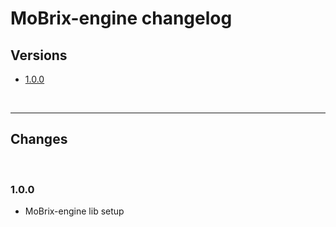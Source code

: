 # MoBrix-engine changelog

## Versions

- [1.0.0](#100)

<br>

---

## Changes

<br>

### 1.0.0

- MoBrix-engine lib setup
